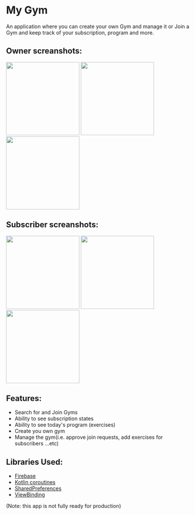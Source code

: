 # My Gym
An application where you can create your own Gym and manage it or Join a Gym and keep track of your subscription, program and more.

## Owner screanshots:
<p float="left">
  <img src="https://user-images.githubusercontent.com/58703865/152972360-a7cdf08e-90ea-4533-9d87-ffb912cd248d.jpg" width="200">
  <img src="https://user-images.githubusercontent.com/58703865/152972346-8978348f-6cb0-4216-a152-e25829e05366.jpg" width="200">
  <img src="https://user-images.githubusercontent.com/58703865/152972310-614be07c-91a4-4fe2-b062-b6e7dcbaa13a.jpg" width="200">
</p>

## Subscriber screanshots:
<p float="left">
  <img src="https://user-images.githubusercontent.com/58703865/152972216-a2242a08-a4b6-49fc-8646-5375e2e8525a.jpg" width="200">
  <img src="https://user-images.githubusercontent.com/58703865/152974475-9a54d108-8fa0-4849-9d1c-713d67f401c2.jpg" width="200">
  <img src="https://user-images.githubusercontent.com/58703865/152972287-f2d8fca4-ea1b-46e4-8a7b-f215c692eca5.jpg" width="200">
</p>

## Features:
- Search for and Join Gyms
- Ability to see subscription states
- Ability to see today's program (exercises)
- Create you own gym
- Manage the gym(i.e. approve join requests, add exercises for subscribers ...etc)


## Libraries Used:
- [Firebase](https://firebase.google.com/)
- [Kotlin coroutines](https://developer.android.com/kotlin/coroutines)
- [SharedPreferences](https://developer.android.com/reference/android/content/SharedPreferences)
- [ViewBinding](https://developer.android.com/topic/libraries/view-binding)

(Note: this app is not fully ready for production)
